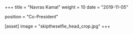 +++
title = "Navras Kamal"
weight = 10
date = "2019-11-05"

position = "Co-President"

[asset]
  image = "skiptheselfie_head_crop.jpg"
+++
